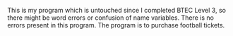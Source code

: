 This is my program which is untouched since I completed BTEC Level 3, so there might be word errors or confusion of name variables. There is no errors present in this program. The program is to purchase football tickets. 
